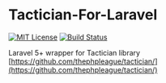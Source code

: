# Tactician-For-Laravel

[![MIT License](https://img.shields.io/badge/license-MIT-brightgreen.svg)](https://github.com/vsruby91/tactician-for-laravel/blob/master/LICENSE)
[![Build Status](http://img.shields.io/travis/vsruby91/tactician-for-laravel/master.svg)](https://travis-ci.org/vsruby91/tactician-for-laravel)

Laravel 5+ wrapper for Tactician library
[https://github.com/thephpleague/tactician/](https://github.com/thephpleague/tactician/)